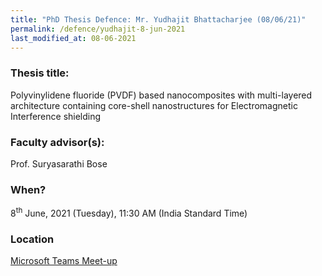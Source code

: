 ```yaml
---
title: "PhD Thesis Defence: Mr. Yudhajit Bhattacharjee (08/06/21)"
permalink: /defence/yudhajit-8-jun-2021
last_modified_at: 08-06-2021
---
```

### Thesis title:
Polyvinylidene fluoride (PVDF) based nanocomposites with multi-layered architecture containing core-shell nanostructures for Electromagnetic Interference shielding

### Faculty advisor(s):
Prof. Suryasarathi Bose

### When?
8<sup>th</sup> June, 2021 (Tuesday), 11:30 AM (India Standard Time)

### Location
<a href="https://teams.microsoft.com/l/meetup-join/19%3ameeting_MDBhN2EzYTAtMTVkYi00ZWVkLTg5N2MtZmVkM2FhNDUyMGVj%40thread.v2/0?context=%7b%22Tid%22%3a%226f15cd97-f6a7-41e3-b2c5-ad4193976476%22%2c%22Oid%22%3a%2286dab62c-3a58-4241-b1d7-7649f87c6ee0%22%7d" target="_blank">Microsoft Teams Meet-up</a>
